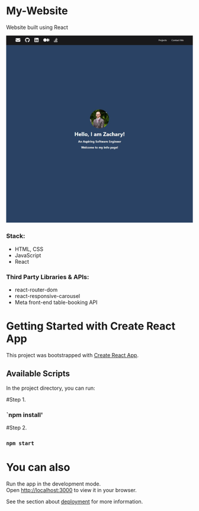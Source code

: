 # My-Website
Website built using React


![alt text](https://github.com/zhuff99/My-Website/blob/main/image.jpg?raw=true)


### Stack:

- HTML, CSS
- JavaScript
- React

### Third Party Libraries & APIs:

- react-router-dom
- react-responsive-carousel
- Meta front-end table-booking API


# Getting Started with Create React App

This project was bootstrapped with [Create React App](https://github.com/facebook/create-react-app).

## Available Scripts

In the project directory, you can run:

#Step 1.

### `npm install'

#Step 2.

### `npm start`

# You can also

Run the app in the development mode.\
Open [http://localhost:3000](http://localhost:3000) to view it in your browser.

See the section about [deployment](https://facebook.github.io/create-react-app/docs/deployment) for more information.


